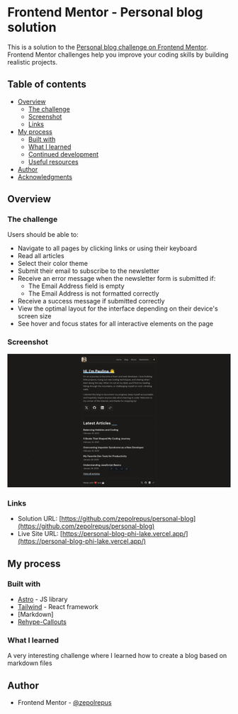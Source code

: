 # Frontend Mentor - Personal blog solution

This is a solution to the [Personal blog challenge on Frontend Mentor](https://www.frontendmentor.io/challenges/personal-blog-lJpVCnmozL). Frontend Mentor challenges help you improve your coding skills by building realistic projects. 

## Table of contents

- [Overview](#overview)
  - [The challenge](#the-challenge)
  - [Screenshot](#screenshot)
  - [Links](#links)
- [My process](#my-process)
  - [Built with](#built-with)
  - [What I learned](#what-i-learned)
  - [Continued development](#continued-development)
  - [Useful resources](#useful-resources)
- [Author](#author)
- [Acknowledgments](#acknowledgments)

## Overview

### The challenge

Users should be able to:

- Navigate to all pages by clicking links or using their keyboard
- Read all articles
- Select their color theme
- Submit their email to subscribe to the newsletter
- Receive an error message when the newsletter form is submitted if:
  - The Email Address field is empty
  - The Email Address is not formatted correctly
- Receive a success message if submitted correctly
- View the optimal layout for the interface depending on their device's screen size
- See hover and focus states for all interactive elements on the page

### Screenshot

![Screenshot](./Screenshot.png)

### Links

- Solution URL: [https://github.com/zepolrepus/personal-blog](https://github.com/zepolrepus/personal-blog)
- Live Site URL: [https://personal-blog-phi-lake.vercel.app/](https://personal-blog-phi-lake.vercel.app/)

## My process

### Built with

- [Astro](https://reactjs.org/) - JS library
- [Tailwind](https://nextjs.org/) - React framework
- [Markdown]
- [Rehype-Callouts](https://github.com/lin-stephanie/rehype-callouts)

### What I learned

A very interesting challenge where I learned how to create a blog based on markdown files

## Author

- Frontend Mentor - [@zepolrepus](https://www.frontendmentor.io/profile/zepolrepus)
